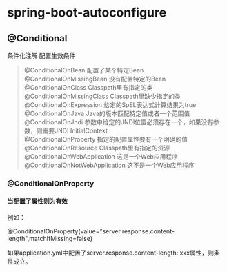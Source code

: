 spring-boot-autoconfigure  
==========  

@Conditional  
----------  

条件化注解	配置生效条件
> @ConditionalOnBean	配置了某个特定Bean  
> @ConditionalOnMissingBean	没有配置特定的Bean  
> @ConditionalOnClass	Classpath里有指定的类  
> @ConditionalOnMissingClass	Classpath里缺少指定的类  
> @ConditionalOnExpression	给定的SpEL表达式计算结果为true  
> @ConditionalOnJava	Java的版本匹配特定值或者一个范围值  
> @ConditionalOnJndi	参数中给定的JNDI位置必须存在一个，如果没有参数，则需要JNDI InitialContext  
> @ConditionalOnProperty	指定的配置属性要有一个明确的值  
> @ConditionalOnResource	Classpath里有指定的资源  
> @ConditionalOnWebApplication	这是一个Web应用程序  
> @ConditionalOnNotWebApplication	这不是一个Web应用程序  



### @ConditionalOnProperty

#### 当配置了属性则为有效

例如：

@ConditionalOnProperty(value="server.response.content-length",matchIfMissing=false)

如果application.yml中配置了server.response.content-length: xxx属性，则条件成立。

